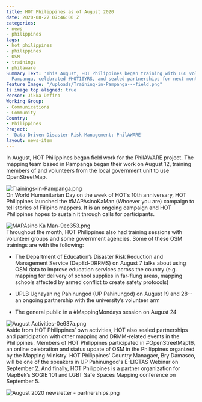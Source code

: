 ```yaml
---
title: HOT Philippines as of August 2020
date: 2020-08-27 07:46:00 Z
categories:
- news
- philippines
tags:
- hot philippines
- philippines
- OSM
- trainings
- philaware
Summary Text: 'This August, HOT Philippines began training with LGU volunteers in
  Pampanga, celebrated #HOT10YRS, and sealed partnerships for next month.'
Feature Image: "/uploads/Training-in-Pampanga---field.png"
Is image top aligned: true
Person: Jikka Defino
Working Group:
- Communications
- Community
Country:
- Philippines
Project:
- 'Data-Driven Disaster Risk Management: PhilAWARE'
layout: news-item
---
```


In August, HOT Philippines began field work for the PhilAWARE project. The mapping team based in Pampanga began their work on August 12, training members of and volunteers from the local government unit to use OpenStreetMap.

![Trainings-in-Pampanga.png](/uploads/Trainings-in-Pampanga.png)\
On World Humanitarian Day on the week of HOT’s 10th anniversary, HOT Philippines launched the #MAPAsinoKaMan (Whoever you are) campaign to tell stories of Filipino mappers. It is an ongoing campaign and HOT Philippines hopes to sustain it through calls for participants.

![MAPAsino Ka Man-9ec353.png](/uploads/MAPAsino%20Ka%20Man-9ec353.png)\
Throughout the month, HOT Philippines also had training sessions with volunteer groups and some government agencies. Some of these OSM trainings are with the following:

* The Department of Education’s Disaster Risk Reduction and Management Service (DepEd-DRRMS) on August 7 talks about using OSM data to improve education services across the country (e.g. mapping for delivery of school supplies in far-flung areas, mapping schools affected by armed conflict to create safety protocols)

* UPLB Ugnayan ng Pahinungod (UP Pahinungod) on August 19 and 28--an ongoing partnership with the university’s volunteer arm

* The general public in a #MappingMondays session on August 24

![August Activities-0e637a.png](/uploads/August%20Activities-0e637a.png)\
Aside from HOT Philippines’ own activities, HOT also sealed partnerships and participation with other mapping and DRMM-related events in the Philippines. Members of HOT Philippines participated in #OpenStreetMap16, an online celebration and status update of OSM in the Philippines organized by the Mapping Ministry. HOT Philippines’ Country Managaer, Bry Damasco, will be one of the speakers in UP Pahinungod's E-LIGTAS Webinar on September 2. And finally, HOT Philippines is a partner organization for MapBek’s SOGIE 101 and LGBT Safe Spaces Mapping conference on September 5.

![August 2020 newsletter - partnerships.png](/uploads/August%202020%20newsletter%20-%20partnerships.png)